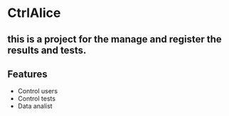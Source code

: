 # CtrlAlice

## this is a project for the manage and register the results and tests.
## Features

- Control users
- Control tests
- Data analist
